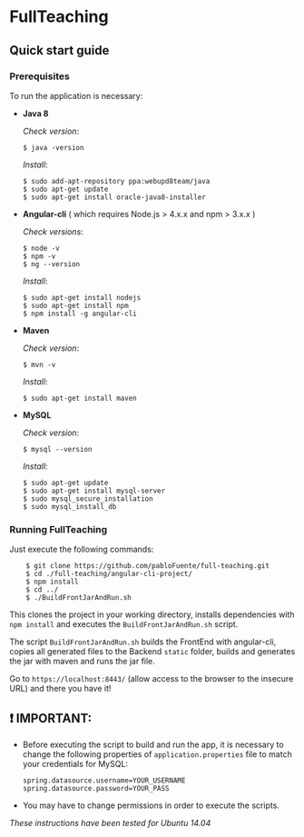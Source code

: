 # FullTeaching

## Quick start guide

### Prerequisites
To run the application is necessary:
  - **Java 8**
  
    *Check version*:
    
        $ java -version
      
     *Install*:
     
        $ sudo add-apt-repository ppa:webupd8team/java
        $ sudo apt-get update
        $ sudo apt-get install oracle-java8-installer
      
  - **Angular-cli** ( which requires  Node.js > 4.x.x  and  npm > 3.x.x )
  
    *Check versions*:
    
        $ node -v
        $ npm -v
        $ ng --version
      
     *Install*:
  
        $ sudo apt-get install nodejs
        $ sudo apt-get install npm
        $ npm install -g angular-cli
        
  - **Maven**
  
    *Check version*:
    
        $ mvn -v
        
    *Install*:
    
        $ sudo apt-get install maven
        
  - **MySQL**

    *Check version*:
    
        $ mysql --version

    *Install*:
    
        $ sudo apt-get update
        $ sudo apt-get install mysql-server
        $ sudo mysql_secure_installation
        $ sudo mysql_install_db

### Running FullTeaching

Just execute the following commands:
        
        $ git clone https://github.com/pabloFuente/full-teaching.git
        $ cd ./full-teaching/angular-cli-project/
        $ npm install
        $ cd ../
        $ ./BuildFrontJarAndRun.sh

This clones the project in your working directory, installs dependencies with `npm install` and executes the `BuildFrontJarAndRun.sh` script.

The script `BuildFrontJarAndRun.sh` builds the FrontEnd with angular-cli, copies all generated files to the Backend `static` folder, builds and generates the jar with maven and runs the jar file.

Go to `https://localhost:8443/` (allow access to the browser to the insecure URL) and there you have it!


## :heavy_exclamation_mark: **IMPORTANT**: 

  - Before executing the script to build and run the app, it is necessary to change the following properties of `application.properties` file to match your credentials for MySQL:

        spring.datasource.username=YOUR_USERNAME
        spring.datasource.password=YOUR_PASS
    
  - You may have to change permissions in order to execute the scripts.
    
*These instructions have been tested for Ubuntu 14.04*
